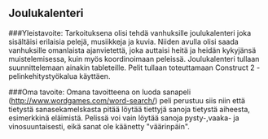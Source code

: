 ## Joulukalenteri

###Yleistavoite: 
Tarkoituksena olisi tehdä vanhuksille joulukalenteri joka sisältäisi erilaisia pelejä, musiikkeja ja kuvia. Niiden avulla olisi saada vanhuksille omanlaista ajanvietettä, joka auttaisi heitä ja heidän kykyjänsä muistelemisessa, kuin myös koordinoimaan peleissä. Joulukalenteri tullaan suunnittelemaan ainakin tableteille. Pelit tullaan toteuttamaan Construct 2 -pelinkehitystyökalua käyttäen.

###Oma tavoite:
Omana tavoitteena on luoda sanapeli (http://www.wordgames.com/word-search/) peli perustuu siis niin että tietystä sanasekamelskasta pitää löytää tiettyjä sanoja tietystä aiheesta, esimerkkinä eläimistä. Pelissä voi vain löytää sanoja pysty-,vaaka- ja vinosuuntaisesti, eikä sanat ole käänetty "väärinpäin".
